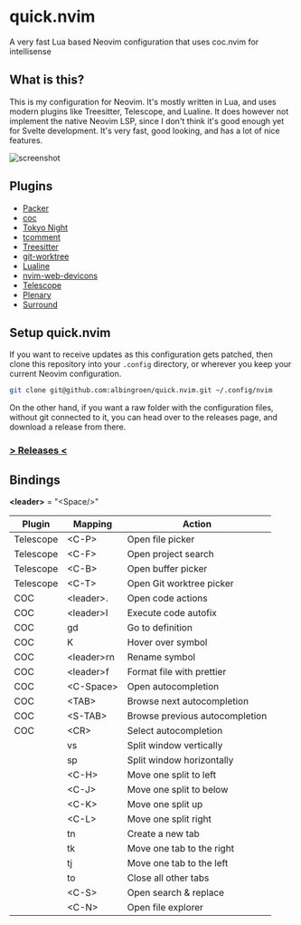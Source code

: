 # quick.nvim

A very fast Lua based Neovim configuration that uses coc.nvim for intellisense

## What is this?

This is my configuration for Neovim. It's mostly written in Lua, and uses
modern plugins like Treesitter, Telescope, and Lualine. It does however not
implement the native Neovim LSP, since I don't think it's good enough yet for
Svelte development. It's very fast, good looking, and has a lot of nice
features.

![screenshot](https://user-images.githubusercontent.com/19674362/139430752-07861315-9610-47c8-8ffc-a48dcab44a95.png)

## Plugins

- [Packer](https://github.com/wbthomason/packer.nvim)
- [coc](https://github.com/neoclide/coc.nvim)
- [Tokyo Night](https://github.com/folke/tokyonight.nvim)
- [tcomment](https://github.com/tomtom/tcomment_vim)
- [Treesitter](https://github.com/nvim-treesitter/nvim-treesitter)
- [git-worktree](https://github.com/ThePrimeagen/git-worktree.nvim)
- [Lualine](https://github.com/nvim-lualine/lualine.nvim)
- [nvim-web-devicons](https://github.com/kyazdani42/nvim-web-devicons)
- [Telescope](https://github.com/nvim-telescope/telescope.nvim)
- [Plenary](https://github.com/nvim-lua/plenary.nvim)
- [Surround](https://github.com/blackCauldron7/surround.nvim)

## Setup quick.nvim

If you want to receive updates as this configuration gets patched, then clone
this repository into your `.config` directory, or wherever you keep your
current Neovim configuration.

```sh
git clone git@github.com:albingroen/quick.nvim.git ~/.config/nvim
```

On the other hand, if you want a raw folder with the configuration files,
without git connected to it, you can head over to the releases page, and
download a release from there.

### [\> Releases \<](https://github.com/albingroen/quick.nvim/releases)

## Bindings

**\<leader\>** = "\<Space/\>"

| Plugin    | Mapping       | Action                         |
| --------- | ------------- | ------------------------------ |
| Telescope | \<C-P\>       | Open file picker               |
| Telescope | \<C-F\>       | Open project search            |
| Telescope | \<C-B\>       | Open buffer picker             |
| Telescope | \<C-T\>       | Open Git worktree picker       |
| COC       | \<leader\>.   | Open code actions              |
| COC       | \<leader\>l   | Execute code autofix           |
| COC       | gd            | Go to definition               |
| COC       | K             | Hover over symbol              |
| COC       | \<leader\>rn | Rename symbol                  |
| COC       | \<leader\>f   | Format file with prettier      |
| COC       | \<C-Space\>   | Open autocompletion            |
| COC       | \<TAB\>       | Browse next autocompletion     |
| COC       | \<S-TAB\>     | Browse previous autocompletion |
| COC       | \<CR\>        | Select autocompletion          |
|           | vs            | Split window vertically        |
|           | sp            | Split window horizontally      |
|           | \<C-H\>       | Move one split to left         |
|           | \<C-J\>       | Move one split to below        |
|           | \<C-K\>       | Move one split up              |
|           | \<C-L\>       | Move one split right           |
|           | tn            | Create a new tab               |
|           | tk            | Move one tab to the right      |
|           | tj            | Move one tab to the left       |
|           | to            | Close all other tabs           |
|           | \<C-S\>       | Open search & replace          |
|           | \<C-N\>       | Open file explorer             |
